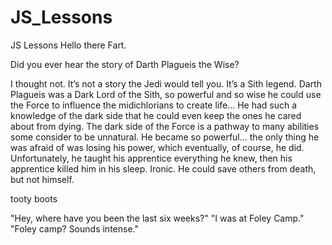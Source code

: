# JS_Lessons

JS Lessons
Hello there
Fart.

Did you ever hear the story of Darth Plagueis the Wise?

I thought not. It’s not a story the Jedi would tell you. It’s a Sith legend. Darth Plagueis was a Dark Lord of the Sith, so powerful and so wise he could use the Force to influence the midichlorians to create life… He had such a knowledge of the dark side that he could even keep the ones he cared about from dying. The dark side of the Force is a pathway to many abilities some consider to be unnatural. He became so powerful… the only thing he was afraid of was losing his power, which eventually, of course, he did. Unfortunately, he taught his apprentice everything he knew, then his apprentice killed him in his sleep. Ironic. He could save others from death, but not himself.

tooty boots

"Hey, where have you been the last six weeks?"
"I was at Foley Camp."
"Foley camp? Sounds intense."
